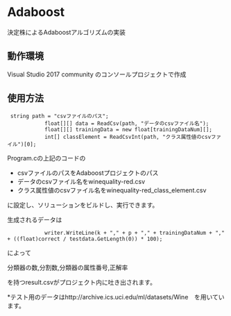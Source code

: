 # Adaboost
決定株によるAdaboostアルゴリズムの実装
## 動作環境
Visual Studio 2017 community のコンソールプロジェクトで作成
## 使用方法
```
 string path = "csvファイルのパス";
            float[][] data = ReadCsv(path, "データのcsvファイル名");
            float[][] trainingData = new float[trainingDataNum][];
            int[] classElement = ReadCsvInt(path, "クラス属性値のcsvファイル")[0];
```
Program.cの上記のコードの
- csvファイルのパスをAdaboostプロジェクトのパス
- データのcsvファイル名をwinequality-red.csv
- クラス属性値のcsvファイル名をwinequality-red_class_element.csv

に設定し、ソリューションをビルドし、実行できます。

生成されるデータは

```
            writer.WriteLine(k + "," + p + "," + trainingDataNum + "," + ((float)correct / testdata.GetLength(0)) * 100);

```
によって

分類器の数,分割数,分類器の属性番号,正解率

を持つresult.csvがプロジェクト内に吐き出されます。

*テスト用のデータはhttp://archive.ics.uci.edu/ml/datasets/Wine　を用いています。
